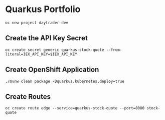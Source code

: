 # Quarkus Portfolio

```shell script
oc new-project daytrader-dev
```

## Create the API Key Secret
```shell script
oc create secret generic quarkus-stock-quote --from-literal=IEX_API_KEY=$IEX_API_KEY
```

## Create OpenShift Application

```shell script
./mvnw clean package -Dquarkus.kubernetes.deploy=true
```

## Create Routes

```shell script
oc create route edge --service=quarkus-stock-quote --port=8080 stock-quote
```
